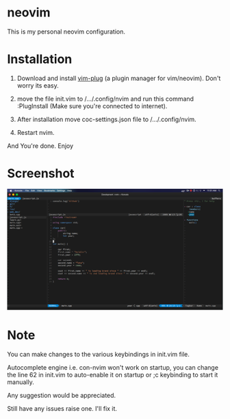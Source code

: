 # neovim

This is my personal neovim configuration.

# Installation

1. Download and install [vim-plug](https://github.com/junegunn/vim-plug) (a plugin manager for vim/neovim). Don't worry its easy.

2. move the file init.vim to /.../.config/nvim and run this command :PlugInstall (Make sure you're connected to internet).

3. After installation move coc-settings.json file to /.../.config/nvim.

4. Restart nvim.

And You're done. Enjoy

# Screenshot
![alt text](https://github.com/inferno-umar/neovim/blob/main/nvim.png)

# Note
You can make changes to the various keybindings in init.vim file.

Autocomplete engine i.e. con-nvim won't work on startup, you can change the line 62 in init.vim to auto-enable it on startup or ;c keybinding to start it manually.

Any suggestion would be appreciated.


Still have any issues raise one. I'll fix it.
